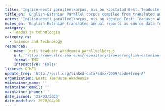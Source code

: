 ```yaml
---
title: 'Inglise-eesti paralleelkorpus, mis on koostatud Eesti Teaduste Akadeemia tõlgitud aastaaruannete põhjal'
title_en: 'English-Estonian Parallel corpus compiled from translated annual reports from Estonian Academy of Sciences'
notes: 'Inglise-eesti paralleelkorpus, mis on kogutud Eesti Teaduste Akadeemia kodulehelt http://www.akadeemia.ee/'
notes_en: 'English-Estonian translated annual reports as source data for parallel corpus collected from the web site of Estonian Academy of Sciences http://www.akadeemia.ee/'
category:
  - Teadus ja tehnoloogia
category_en:
  - Science and Technology
resources:
  - name: Eesti teaduste akadeemia paralleelkorpus
    url: 'https://www.elrc-share.eu/repository/browse/english-estonian-parallel-corpus-compiled-from-translated-annual-reports-from-estonian-academy-of-sciences/ba8afc28dd1911e8b7d400155d02670633f6b748b1fd4c138fe1cc5058ff680c/'
    format: TMX
    interactive: 'False'
license: OTHER
update_freq: 'http://purl.org/linked-data/sdmx/2009/code#freq-A'
organization: Eesti Teaduste Akadeemia
maintainer_name: ''
maintainer_email: ''
maintainer_phone: ''
date_issued: '21/03/2020'
date_modified: 2020/04/06
---
```

